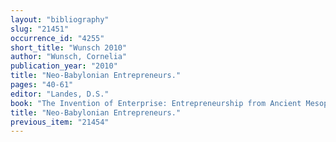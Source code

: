 ```yaml
---
layout: "bibliography"
slug: "21451"
occurrence_id: "4255"
short_title: "Wunsch 2010"
author: "Wunsch, Cornelia"
publication_year: "2010"
title: "Neo-Babylonian Entrepreneurs."
pages: "40-61"
editor: "Landes, D.S."
book: "The Invention of Enterprise: Entrepreneurship from Ancient Mesopotamia to Modern Times (Princeton)"
title: "Neo-Babylonian Entrepreneurs."
previous_item: "21454"
---
```

